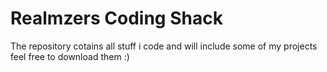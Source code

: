 # Realmzers Coding Shack 
The repository cotains all stuff i code and will include some of my projects feel free to download them :)